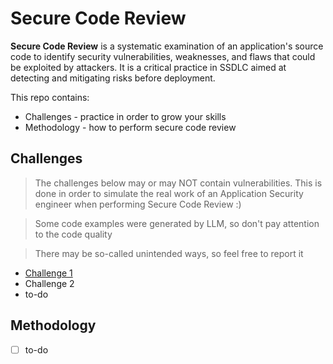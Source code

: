 # Secure Code Review

**Secure Code Review** is a systematic examination of an application's source code to identify security vulnerabilities, weaknesses, and flaws that could be exploited by attackers. It is a critical practice in SSDLC aimed at detecting and mitigating risks before deployment.

This repo contains:
- Challenges - practice in order to grow your skills
- Methodology - how to perform secure code review

## Challenges

> The challenges below may or may NOT contain vulnerabilities. This is done in order to simulate the real work of an Application Security engineer when performing Secure Code Review :)

> Some code examples were generated by LLM, so don't pay attention to the code quality

> There may be so-called unintended ways, so feel free to report it

- [Challenge 1](challenges/challenge-1/README.md)
- Challenge 2
- to-do

## Methodology

- [ ] to-do
